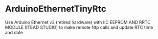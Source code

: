 # ArduinoEthernetTinyRtc
Use Arduino Ethernet v3 (retired hardware) with IIC EEPROM AND RRTC MODULE (ITEAD STUDIO) to make remote Ntp calls and update RTC time and date
